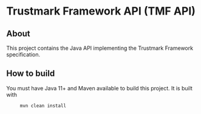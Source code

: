 # Trustmark Framework API (TMF API)

## About

This project contains the Java API implementing the Trustmark Framework specification.

## How to build

You must have Java 11+ and Maven available to build this project.  It is built with 

         mvn clean install


